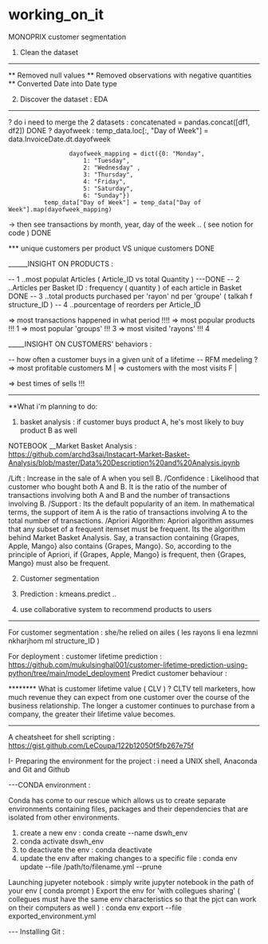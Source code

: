 # working_on_it
 MONOPRIX customer segmentation 


1. Clean the dataset 
_________________________

** Removed null values
** Removed observations with negative quantities 
** Converted Date into Date type 

2. Discover the dataset : EDA 
____________________________



? do i need to merge the 2 datasets : concatenated = pandas.concat([df1, df2]) DONE
? dayofweek : temp_data.loc[:, "Day of Week"] = data.InvoiceDate.dt.dayofweek

                     dayofweek_mapping = dict({0: "Monday", 
                         1: "Tuesday", 
                         2: "Wednesday" , 
                         3: "Thursday", 
                         4: "Friday", 
                         5: "Saturday", 
                         6: "Sunday"})
              temp_data["Day of Week"] = temp_data["Day of Week"].map(dayofweek_mapping)

   -> then see transactions by month, year, day of the week .. ( see notion for code ) DONE

*** unique customers per product VS unique customers DONE

______INSIGHT ON PRODUCTS :

-- 1 ..most populat Articles ( Article_ID vs total Quantity )  ---DONE
-- 2 ..Articles per Basket ID : frequency ( quantity ) of each article in Basket DONE
-- 3 ..total products purchased per 'rayon' nd per 'groupe' ( talkah f structure_ID )
-- 4 ..pourcentage of reorders per Article_ID 

=> most transactions happened in what period !!!!
=> most popular products !!! 1
=> most popular 'groups' !!! 3
=> most visited 'rayons' !!! 4


_____INSIGHT ON CUSTOMERS' behaviors :

-- how often a customer buys in a given unit of a lifetime 
-- RFM medeling ? => most profitable customers M | => customers with the most visits F | 


=> best times of sells !!!
_______________________________________________________________________________

**What i'm planning to do:


1. basket analysis : 
   if customer buys product A, he's most likely to buy product B as well 

NOTEBOOK __Market Basket Analysis : https://github.com/archd3sai/Instacart-Market-Basket-Analysis/blob/master/Data%20Description%20and%20Analysis.ipynb

/Lift : Increase in the sale of A when you sell B.
/Confidence : Likelihood that customer who bought both A and B. It is the ratio of the number of transactions involving both A and B and the number of transactions involving B.
/Support : Its the default popularity of an item. In mathematical terms, the support of item A is the ratio of transactions involving A to the total number of transactions.
/Apriori Algorithm: Apriori algorithm assumes that any subset of a frequent itemset must be frequent. Its the algorithm behind Market Basket Analysis. Say, a transaction containing {Grapes, Apple, Mango} also contains {Grapes, Mango}. So, according to the principle of Apriori, if {Grapes, Apple, Mango} is frequent, then {Grapes, Mango} must also be frequent.

2. Customer segmentation

3. Prediction : kmeans.predict ..

3. use collaborative system to recommend products to users 


-----------------------------------






For customer segmentation : she/he relied on ailes ( les rayons li ena lezmni nkharjhom ml structure_ID ) 

For deployment : customer lifetime prediction : https://github.com/mukulsinghal001/customer-lifetime-prediction-using-python/tree/main/model_deployment
                 Predict customer behaviour :

******** What is customer lifetime value ( CLV ) ?
  CLTV tell marketers, how much revenue they can expect from one customer over the course of the business relationship. The longer a customer continues to purchase from a company, the greater their lifetime value becomes.

_________________________________________________________________________

A cheatsheet for shell scripting : https://gist.github.com/LeCoupa/122b12050f5fb267e75f

I- Preparing the environment for the project : i need a UNIX shell, Anaconda and Git and Github 

---CONDA environment : 

  Conda has come to our rescue which allows us to create separate environments containing files, packages and their dependencies that are isolated from other environments.
 1. create a new env : conda create --name dswh_env
 2. conda activate dswh_env
 3. to deactivate the env : conda deactivate
 4. update the env after making changes to a specific file : conda env update --file /path/to/filename.yml --prune

Launching jupyeter notebook : simply write jupyter notebook in the path of your env ( conda prompt ) 
Export the env for 'with collegues sharing' ( collegues must have the same env characteristics so that the pjct can work on their computers as well )  : conda env export --file exported_environment.yml

--- Installing Git :



